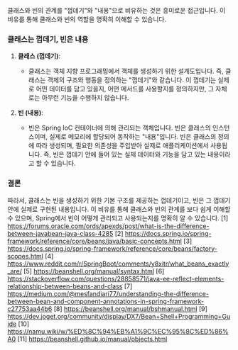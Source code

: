 클래스와 빈의 관계를 "껍데기"와 "내용"으로 비유하는 것은 흥미로운 접근입니다. 이 비유를 통해 클래스와 빈의 역할을 명확히 이해할 수 있습니다.

### **클래스는 껍데기, 빈은 내용**

1. **클래스 (껍데기)**:
   - 클래스는 객체 지향 프로그래밍에서 객체를 생성하기 위한 설계도입니다. 즉, 클래스는 객체의 구조와 행동을 정의하는 "껍데기"와 같습니다. 이 껍데기는 실제로 어떤 데이터를 담고 있을지, 어떤 메서드를 사용할지를 정의하지만, 그 자체로는 아무런 기능을 수행하지 않습니다.

2. **빈 (내용)**:
   - 빈은 Spring IoC 컨테이너에 의해 관리되는 객체입니다. 빈은 클래스의 인스턴스이며, 실제로 메모리에 할당되어 동작하는 "내용"입니다. 빈은 클래스의 정의에 따라 생성되며, 필요한 의존성을 주입받아 실제로 애플리케이션에서 사용됩니다. 즉, 빈은 껍데기 안에 들어 있는 실제 데이터와 기능을 담고 있는 내용이라고 할 수 있습니다.

### **결론**

따라서, 클래스는 빈을 생성하기 위한 기본 구조를 제공하는 껍데기이고, 빈은 그 껍데기 안에 실제로 구현된 내용입니다. 이 비유를 통해 클래스와 빈의 관계를 보다 쉽게 이해할 수 있으며, Spring에서 빈이 어떻게 관리되고 사용되는지를 명확히 알 수 있습니다.
[1] https://forums.oracle.com/ords/apexds/post/what-is-the-difference-between-javabean-java-class-4285
[2] https://docs.spring.io/spring-framework/reference/core/beans/java/basic-concepts.html
[3] https://docs.spring.io/spring-framework/reference/core/beans/factory-scopes.html
[4] https://www.reddit.com/r/SpringBoot/comments/y8xitr/what_beans_exactly_are/
[5] https://beanshell.org/manual/syntax.html
[6] https://stackoverflow.com/questions/28858571/java-ee-reflect-elements-relationship-between-beans-and-class
[7] https://medium.com/@mesfandiari77/understanding-the-difference-between-bean-and-component-annotations-in-spring-framework-c27753aa44b6
[8] https://beanshell.org/manual/bshmanual.html
[9] https://dev.joget.org/community/display/DX7/Bean+Shell+Programming+Guide
[10] https://namu.wiki/w/%ED%8C%94%EB%A1%9C%EC%95%8C%ED%86%A0
[11] https://beanshell.github.io/manual/objects.html

